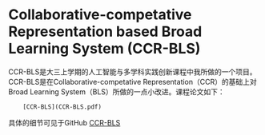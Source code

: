 # Collaborative-competative Representation based Broad Learning System (CCR-BLS)

CCR-BLS是大三上学期的人工智能与多学科实践创新课程中我所做的一个项目。    
CCR-BLS是在Collaborative-competative Representation（CCR）的基础上对Broad Learning System（BLS）所做的一点小改进。课程论文如下：  

```pdf
	[CCR-BLS](CCR-BLS.pdf)
```
具体的细节可见于GitHub
[CCR-BLS](https://github.com/WuGuangHeng/CCR_BLS)  

